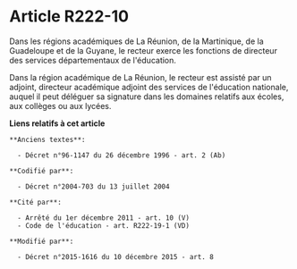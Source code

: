# Article R222-10

Dans les régions académiques de La Réunion, de la Martinique, de la Guadeloupe et de la Guyane, le recteur exerce les
fonctions de directeur des services départementaux de l'éducation.

Dans la région académique de La Réunion, le recteur est assisté par un adjoint, directeur académique adjoint des services de
l'éducation nationale, auquel il peut déléguer sa signature dans les domaines relatifs aux écoles, aux collèges ou aux
lycées.

**Liens relatifs à cet article**

	**Anciens textes**:

	  - Décret n°96-1147 du 26 décembre 1996 - art. 2 (Ab)

	**Codifié par**:

	  - Décret n°2004-703 du 13 juillet 2004

	**Cité par**:

	  - Arrêté du 1er décembre 2011 - art. 10 (V)
	  - Code de l'éducation - art. R222-19-1 (VD)

	**Modifié par**:

	  - Décret n°2015-1616 du 10 décembre 2015 - art. 8
